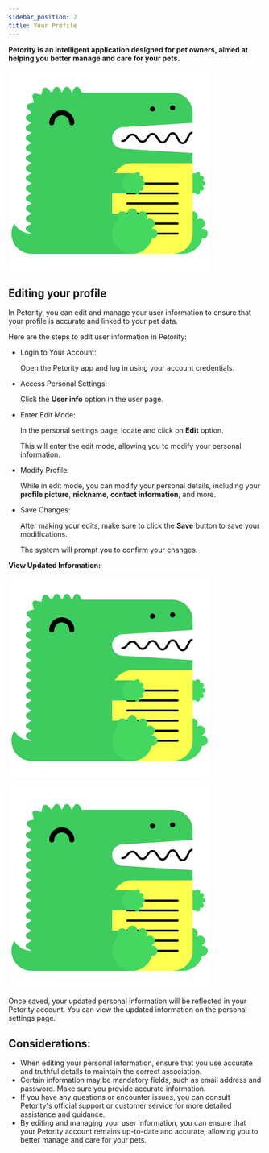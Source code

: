 ```yaml
---
sidebar_position: 2
title: Your Profile
---
```


**Petority is an intelligent application designed for pet owners, aimed at helping you better manage and care for your pets.**

![Userinfo](/img/logo.svg)

## Editing your profile
In Petority, you can edit and manage your user information to ensure that your profile is accurate and linked to your pet data.

Here are the steps to edit user information in Petority:

+ Login to Your Account:

    Open the Petority app and log in using your account credentials.

+ Access Personal Settings:
  
    Click the **User info** option in the user page.

+ Enter Edit Mode:
  
    In the personal settings page, locate and click on **Edit** option.

    This will enter the edit mode, allowing you to modify your personal information.

+ Modify Profile:

    While in edit mode, you can modify your personal details, including your **profile picture**, **nickname**, **contact information**, and more.

+ Save Changes:
  
    After making your edits, make sure to click the **Save** button to save your modifications.
  
    The system will prompt you to confirm your changes.

**View Updated Information:** 

![userinfo](/img/logo.svg)

![detail](/img/logo.svg)

Once saved, your updated personal information will be reflected in your Petority account. You can view the updated information on the personal settings page.

## Considerations:
+ When editing your personal information, ensure that you use accurate and truthful details to maintain the correct association.
+ Certain information may be mandatory fields, such as email address and password. Make sure you provide accurate information.
+ If you have any questions or encounter issues, you can consult Petority's official support or customer service for more detailed assistance and guidance.
+ By editing and managing your user information, you can ensure that your Petority account remains up-to-date and accurate, allowing you to better manage and care for your pets.
   
